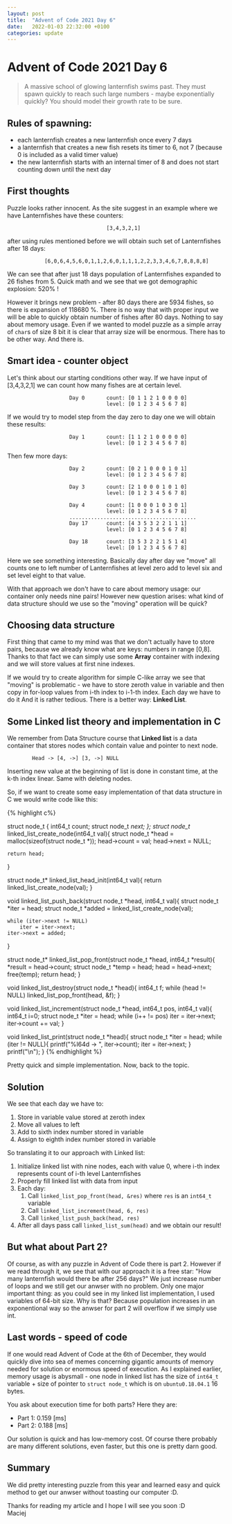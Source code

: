 ```yaml
---
layout: post
title:  "Advent of Code 2021 Day 6"
date:   2022-01-03 22:32:00 +0100
categories: update
---
```



# Advent of Code 2021 Day 6

> A massive school of glowing lanternfish swims past. They must spawn quickly to reach such large numbers - maybe exponentially quickly? 
> You should model their growth rate to be sure.



## Rules of spawning:
* each lanternfish creates a new lanternfish once every 7 days
* a lanternfish that creates a new fish resets its timer to 6, not 7 (because 0 is included as a valid timer value)
* the new lanternfish starts with an internal timer of 8 and does not start counting down until the next day


## First thoughts
Puzzle looks rather innocent. As the site suggest in an example where we have Lanternfishes have these counters:


                                    [3,4,3,2,1]

after using rules mentioned before we will obtain such set of Lanternfishes after 18 days:

                [6,0,6,4,5,6,0,1,1,2,6,0,1,1,1,2,2,3,3,4,6,7,8,8,8,8]

We can see that after just 18 days population of Lanternfishes expanded to 26 fishes from 5. Quick math and we see that we got demographic explosion: 520% !

However it brings new problem - after 80 days there are 5934 fishes, so there is expansion of 118680 %. There is no way that with proper input we will be able to quickly obtain number of fishes after 80 days. Nothing to say about memory usage. Even if we wanted to model puzzle as a simple array of `char`s of size 8 bit it is clear that array size will be enormous. There has to be other way. And there is.


## Smart idea - counter object
Let's think about our starting conditions other way. If we have input of [3,4,3,2,1] we can count how many fishes are at certain level.

                        Day 0       count: [0 1 1 2 1 0 0 0 0]
                                    level: [0 1 2 3 4 5 6 7 8]

If we would try to model step from the day zero to day one we will obtain these results:

                        Day 1       count: [1 1 2 1 0 0 0 0 0]
                                    level: [0 1 2 3 4 5 6 7 8]

Then few more days:

                        Day 2       count: [0 2 1 0 0 0 1 0 1]
                                    level: [0 1 2 3 4 5 6 7 8]

                        Day 3       count: [2 1 0 0 0 1 0 1 0]
                                    level: [0 1 2 3 4 5 6 7 8]

                        Day 4       count: [1 0 0 0 1 0 3 0 1]
                                    level: [0 1 2 3 4 5 6 7 8]
                        .........................................
                        Day 17      count: [4 3 5 3 2 2 1 1 1]
                                    level: [0 1 2 3 4 5 6 7 8]

                        Day 18      count: [3 5 3 2 2 1 5 1 4]
                                    level: [0 1 2 3 4 5 6 7 8]

Here we see something interesting. Basically day after day we "move" all counts one to left number of Lanternfishes at level zero add to level six and set level eight to that value.

With that approach we don't have to care about memory usage: our container only needs nine pairs!
However new question arises: what kind of data structure should we use so the "moving" operation will be quick?

## Choosing data structure

First thing that came to my mind was that we don't actually have to store pairs, because we already know what are keys: numbers in range [0,8]. Thanks to that fact we can simply use some **Array** container with indexing and we will store values at first nine indexes.

If we would try to create algorithm for simple C-like array we see that "moving" is problematic - we have to store zeroth value in variable and then copy in for-loop values from i-th index to i-1-th index. Each day we have to do it And it is rather tedious. There is a better way: **Linked List**.


## Some Linked list theory and implementation in C

We remember from Data Structure course that **Linked list** is a data container that stores nodes which contain value and pointer to next node.

            Head -> [4, ->] [3, ->] NULL
Inserting new value at the beginning of list is done in constant time, at the k-th index linear. Same with deleting nodes. 

So, if we want to create some easy implementation of that data structure in C we would write code like this:

{% highlight c%}

struct node_t {
    int64_t count;
    struct node_t *next;
};
struct node_t* linked_list_create_node(int64_t val){
    struct node_t *head = malloc(sizeof(struct node_t *));
    head->count = val;
    head->next = NULL;

    return head;
}

struct node_t* linked_list_head_init(int64_t val){
    return linked_list_create_node(val);
}

void linked_list_push_back(struct node_t *head, int64_t val){
    struct node_t *iter = head;
    struct node_t *added = linked_list_create_node(val);

    while (iter->next != NULL)
        iter = iter->next;
    iter->next = added;
}

struct node_t* linked_list_pop_front(struct node_t *head, int64_t *result){
    *result = head->count;
    struct node_t *temp = head;
    head = head->next;
    free(temp);
    return head;
}

void linked_list_destroy(struct node_t *head){
    int64_t f;
    while (head != NULL)
        linked_list_pop_front(head, &f);
}

void linked_list_increment(struct node_t *head, int64_t pos, int64_t val){
    int64_t i=0;
    struct node_t *iter = head;
    while (i++ != pos)
        iter = iter->next;
    iter->count += val;
}

void linked_list_print(struct node_t *head){
    struct node_t *iter = head;
    while (iter != NULL){
        printf("%I64d -> ", iter->count);
        iter = iter->next;
    }
    printf("\n");
}
{% endhighlight %}

Pretty quick and simple implementation. Now, back to the topic.


## Solution

We see that each day we have to:
1. Store in variable value stored at zeroth index
2. Move all values to left
3. Add to sixth index number stored in variable
4. Assign to eighth index number stored in variable

So translating it to our approach with Linked list:
1. Initialize linked list with nine nodes, each with value 0, where i-th index represents count of i-th level Lanternfishes
2. Properly fill linked list with data from input
3. Each day:
   1. Call `linked_list_pop_front(head, &res)` where `res` is an `int64_t` variable
   2. Call `linked_list_increment(head, 6, res)`
   3. Call `linked_list_push_back(head, res)`
4. After all days pass call `linked_list_sum(head)` and we obtain our result!

## But what about Part 2?
Of course, as with any puzzle in Advent of Code there is part 2. However if we read through it, we see that with our approach it is a free star: "How many lanternfish would there be after 256 days?" We just increase number of loops and we still get our anwser with no problem. Only one major important thing: as you could see in my linked list implementation, I used variables of 64-bit size. Why is that? Because population increases in an exponentional way so the anwser for part 2 will overflow if we simply use int.


## Last words - speed of code
If one would read Advent of Code at the 6th of December, they would quickly dive into sea of memes concerning gigantic amounts of memory needed for solution or enormous speed of execution. As I explained earlier, memory usage is abysmall - one node in linked list has the size of `int64_t` variable + size of pointer to `struct node_t` which is on `ubuntu0.18.04.1` 16 bytes.

You ask about execution time for both parts? Here they are:
* Part 1: 0.159 [ms]
* Part 2: 0.188 [ms]

Our solution is quick and has low-memory cost. Of course there probably are many different solutions, even faster, but this one is pretty darn good.


## Summary
We did pretty interesting puzzle from this year and learned easy and quick method to get our anwser without toasting our computer :D.

Thanks for reading my article and I hope I will see you soon :D\
Maciej